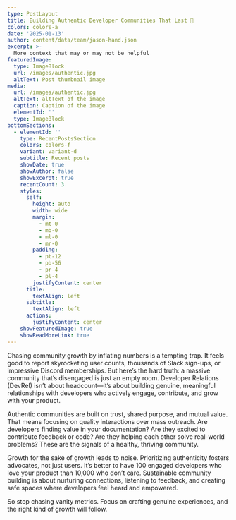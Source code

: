 ```yaml
---
type: PostLayout
title: Building Authentic Developer Communities That Last 🤝
colors: colors-a
date: '2025-01-13'
author: content/data/team/jason-hand.json
excerpt: >-
  More context that may or may not be helpful
featuredImage:
  type: ImageBlock
  url: /images/authentic.jpg
  altText: Post thumbnail image
media:
  url: /images/authentic.jpg
  altText: altText of the image
  caption: Caption of the image
  elementId: ''
  type: ImageBlock  
bottomSections:
  - elementId: ''
    type: RecentPostsSection
    colors: colors-f
    variant: variant-d
    subtitle: Recent posts
    showDate: true
    showAuthor: false
    showExcerpt: true
    recentCount: 3
    styles:
      self:
        height: auto
        width: wide
        margin:
          - mt-0
          - mb-0
          - ml-0
          - mr-0
        padding:
          - pt-12
          - pb-56
          - pr-4
          - pl-4
        justifyContent: center
      title:
        textAlign: left
      subtitle:
        textAlign: left
      actions:
        justifyContent: center
    showFeaturedImage: true
    showReadMoreLink: true
---
```


Chasing community growth by inflating numbers is a tempting trap. It feels good to report skyrocketing user counts, thousands of Slack sign-ups, or impressive Discord memberships. But here’s the hard truth: a massive community that’s disengaged is just an empty room. Developer Relations (DevRel) isn’t about headcount—it’s about building genuine, meaningful relationships with developers who actively engage, contribute, and grow with your product.

Authentic communities are built on trust, shared purpose, and mutual value. That means focusing on quality interactions over mass outreach. Are developers finding value in your documentation? Are they excited to contribute feedback or code? Are they helping each other solve real-world problems? These are the signals of a healthy, thriving community.

Growth for the sake of growth leads to noise. Prioritizing authenticity fosters advocates, not just users. It’s better to have 100 engaged developers who love your product than 10,000 who don’t care. Sustainable community building is about nurturing connections, listening to feedback, and creating safe spaces where developers feel heard and empowered.

So stop chasing vanity metrics. Focus on crafting genuine experiences, and the right kind of growth will follow.
